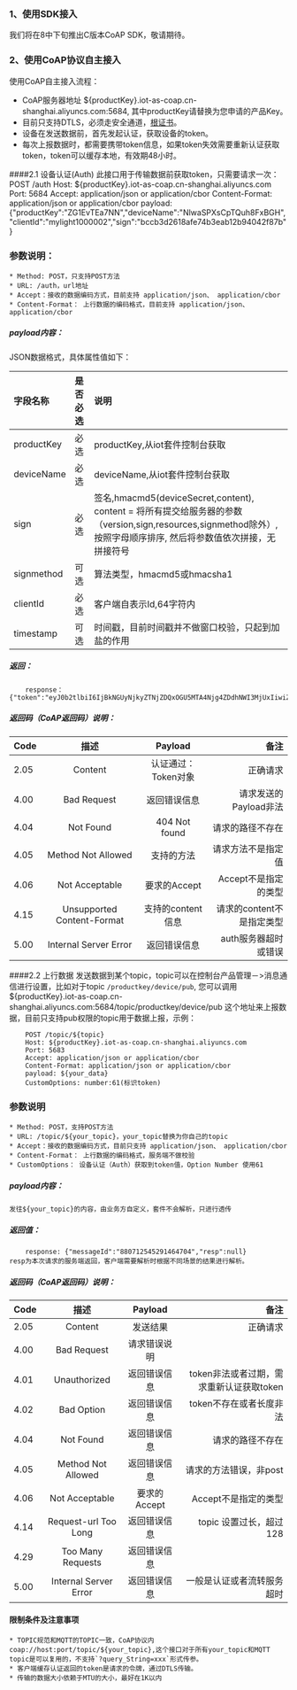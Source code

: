 ### 1、使用SDK接入
我们将在8中下旬推出C版本CoAP SDK，敬请期待。

### 2、使用CoAP协议自主接入
使用CoAP自主接入流程：

* CoAP服务器地址 ${productKey}.iot-as-coap.cn-shanghai.aliyuncs.com:5684, 其中productKey请替换为您申请的产品Key。
* 目前只支持DTLS，必须走安全通道，[根证书](http://aliyun-iot.oss-cn-hangzhou.aliyuncs.com/cert_pub/root.crt?spm=5176.doc30539.2.1.1MRvV5&file=root.crt "根证书")。
* 设备在发送数据前，首先发起认证，获取设备的token。
* 每次上报数据时，都需要携带token信息，如果token失效需要重新认证获取token，token可以缓存本地，有效期48小时。

####2.1 设备认证(Auth)
    此接口用于传输数据前获取token，只需要请求一次：
        POST /auth
        Host: ${productKey}.iot-as-coap.cn-shanghai.aliyuncs.com
        Port: 5684
        Accept: application/json or application/cbor
        Content-Format: application/json or application/cbor
        payload: {"productKey":"ZG1EvTEa7NN","deviceName":"NlwaSPXsCpTQuh8FxBGH","clientId":"mylight1000002","sign":"bccb3d2618afe74b3eab12b94042f87b"}
    
### 参数说明：
    * Method: POST，只支持POST方法
    * URL: /auth，url地址
    * Accept：接收的数据编码方式，目前支持 application/json、 application/cbor
    * Content-Format： 上行数据的编码格式，目前支持 application/json、 application/cbor
    
##### payload内容：
JSON数据格式，具体属性值如下：

| 字段名称    | 是否必选 | 说明|
| :-----     | :-------------- | :-------------------------- | 
|productKey  | 必选 | productKey,从iot套件控制台获取 
| deviceName  | 必选 | deviceName,从iot套件控制台获取 
|sign         | 必选 | 签名,hmacmd5(deviceSecret,content), content = 将所有提交给服务器的参数（version,sign,resources,signmethod除外）, 按照字母顺序排序, 然后将参数值依次拼接，无拼接符号
|signmethod |    可选 | 算法类型，hmacmd5或hmacsha1
|clientId   |    必选 | 客户端自表示Id,64字符内
|timestamp  |    可选 | 时间戳，目前时间戳并不做窗口校验，只起到加盐的作用

    
    
##### 返回：
        response：{"token":"eyJ0b2tlbiI6IjBkNGUyNjkyZTNjZDQxOGU5MTA4Njg4ZDdhNWI3MjUxIiwiZXhwIjoxNDk4OTg1MTk1fQ.DeQLSwVX8iBjdazjzNHG5zcRECWcL49UoQfq1lXrJvI"}
    
##### 返回码（CoAP返回码）说明：
    
| Code  |   描述      |  Payload|备注|
| :-----| :---------: | :----------: | ----------:|
| 2.05  |  Content    | 认证通过：Token对象 |   正确请求|
| 4.00  |  Bad Request|  返回错误信息  | 请求发送的Payload非法|
| 4.04  |  Not Found  |  404 Not found  | 请求的路径不存在 |
| 4.05  |  Method Not Allowed |  支持的方法  | 请求方法不是指定值|
| 4.06  |  Not Acceptable  |  要求的Accept  | Accept不是指定的类型 |
| 4.15  |  Unsupported Content-Format | 支持的content信息 | 请求的content不是指定类型|
| 5.00  | Internal Server Error | 返回错误信息 | auth服务器超时或错误|



####2.2 上行数据
发送数据到某个topic，topic可以在控制台产品管理－>消息通信进行设置，比如对于topic  `/productkey/device/pub`, 您可以调用 ${productKey}.iot-as-coap.cn-shanghai.aliyuncs.com:5684/topic/productkey/device/pub 这个地址来上报数据，目前只支持pub权限的topic用于数据上报，示例：

        POST /topic/${topic}
        Host: ${productKey}.iot-as-coap.cn-shanghai.aliyuncs.com
        Port: 5683
        Accept: application/json or application/cbor
        Content-Format: application/json or application/cbor
        payload: ${your_data}
        CustomOptions: number:61(标识token)
### 参数说明
    * Method: POST，支持POST方法
    * URL: /topic/${your_topic}，your_topic替换为你自己的topic
    * Accept：接收的数据编码方式，目前只支持 application/json、 application/cbor
    * Content-Format： 上行数据的编码格式，服务端不做校验
    * CustomOptions： 设备认证（Auth）获取到token值，Option Number 使用61
    
##### payload内容：
    发往${your_topic}的内容，由业务方自定义，套件不会解析，只进行透传
    
##### 返回值：
        response: {"messageId":"880712545291464704","resp":null}
    resp为本次请求的服务端返回，客户端需要解析时根据不同场景的结果进行解析。
##### 返回码（CoAP返回码）说明：

| Code  |   描述       |  Payload| 备注|
| :-----| :---------: | :----------: | ----------:|
| 2.05  |  Content    |  发送结果 |   正确请求|
| 4.00  |  Bad Request|  请求错误说明  |  |
| 4.01  |  Unauthorized |  返回错误信息  | token非法或者过期，需求重新认证获取token |
| 4.02  |  Bad Option |  返回错误信息 | token不存在或者长度非法|
| 4.04  |  Not Found  |  返回错误信息  | 请求的路径不存在 |
| 4.05  |  Method Not Allowed |  返回错误信息  | 请求的方法错误，非post|
| 4.06  |  Not Acceptable  |  要求的Accept  | Accept不是指定的类型 |
| 4.14  |  Request-url Too Long  |  返回错误信息  | topic 设置过长，超过128 |
| 4.29  |  Too Many Requests  |  返回错误信息  | |
| 5.00  | Internal Server Error | 返回错误信息 | 一般是认证或者流转服务超时|

#### 限制条件及注意事项
    * TOPIC规范和MQTT的TOPIC一致，CoAP协议内 coap://host:port/topic/${your_topic},这个接口对于所有your_topic和MQTT topic是可以复用的，不支持`?query_String=xxx`形式传参。
    * 客户端缓存认证返回的token是请求的令牌，通过DTLS传输。
    * 传输的数据大小依赖于MTU的大小，最好在1K以内
